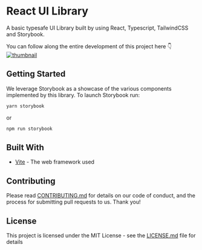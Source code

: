 # React UI Library

A basic typesafe UI Library built by using React, Typescript, TailwindCSS and Storybook.

You can follow along the entire development of this project here 👇
[![thumbnail](https://github.com/gionathas/simple-ui/assets/16454253/f0978363-014b-4db0-836d-502383f43c68)](https://youtu.be/L8SxJ_cN1qc?si=FqtXtcml6DSpwycz)

## Getting Started

We leverage Storybook as a showcase of the various components implemented by this library.
To launch Storybook run:

```bash
yarn storybook
```

or

```bash
npm run storybook
```

## Built With

- [Vite](https://vitejs.dev/) - The web framework used

## Contributing

Please read [CONTRIBUTING.md](https://gist.github.com/PurpleBooth/b24679402957c63ec426) for details on our code of conduct, and the process for submitting pull requests to us. Thank you!

## License

This project is licensed under the MIT License - see the [LICENSE.md](LICENSE.md) file for details
